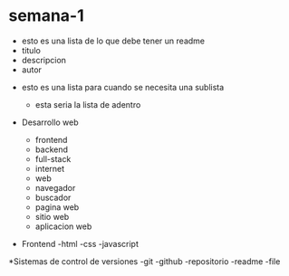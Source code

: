 # semana-1
 - esto es una lista de lo que debe tener un readme
 - titulo
 - descripcion
 - autor

 * esto es una lista para cuando se necesita una sublista
   - esta seria la lista de adentro
 
 * Desarrollo web
   - frontend
   - backend
   - full-stack
   - internet
   - web
   - navegador
   - buscador
   - pagina web
   - sitio web
   - aplicacion web

 * Frontend
   -html
   -css
   -javascript

 *Sistemas de control de versiones
   -git 
   -github 
   -repositorio 
   -readme 
   -file